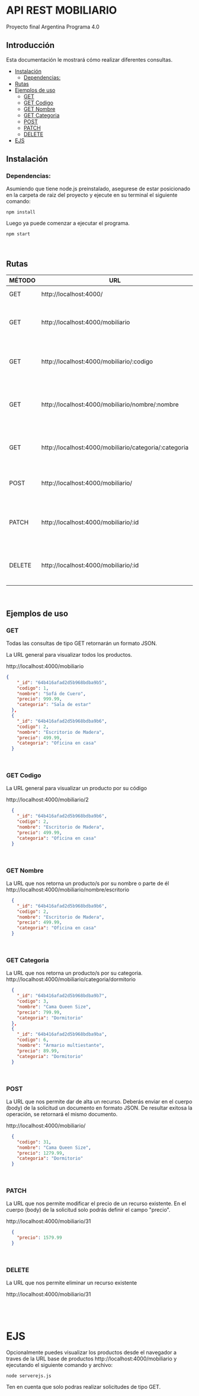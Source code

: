 <h1>API REST MOBILIARIO</h1>
<p>Proyecto final Argentina Programa 4.0</p>

<h2> Introducción</h2>
Esta documentación le mostrará cómo realizar diferentes consultas.

</br>

- [Instalación](#instalación)
  - [Dependencias:](#dependencias)
- [Rutas](#rutas)
- [Ejemplos de uso](#ejemplos-de-uso)
  - [GET](#get)
  - [GET Codigo](#get-codigo)
  - [GET Nombre](#get-nombre)
  - [GET Categoria](#get-categoria)
  - [POST](#post)
  - [PATCH](#patch)
  - [DELETE](#delete)
- [EJS](#ejs)



## Instalación
### Dependencias:
Asumiendo que tiene node.js preinstalado, asegurese de estar posicionado en la carpeta de raiz del proyecto y ejecute en su terminal el siguiente comando:
```
npm install
```

Luego ya puede comenzar a ejecutar el programa.
```
npm start
```

<br>

## Rutas
|MÉTODO|URL|DESCRIPCION|
|-|-|-|
|GET|http://localhost:4000/|La URL o ruta principal
|GET| http://localhost:4000/mobiliario | La URL general para visualizar todos los productos
|GET| http://localhost:4000/mobiliario/:codigo | La URL general para visualizar un producto por su código
|GET| http://localhost:4000/mobiliario/nombre/:nombre | La URL que nos retorna un producto/s por su nombre o parte de él
|GET| http://localhost:4000/mobiliario/categoria/:categoria | La URL que nos retorna un producto/s por su categoria
|POST| http://localhost:4000/mobiliario/ | La URL que nos permite dar de alta un recurso
|PATCH| http://localhost:4000/mobiliario/:id | La URL que nos permite modificar el precio de un recurso existente
|DELETE| http://localhost:4000/mobiliario/:id | La URL que nos permite eliminar un recurso existente

<br>

## Ejemplos de uso
### GET
Todas las consultas de tipo GET retornarán un formato JSON.

La URL general para visualizar todos los productos.

http://localhost:4000/mobiliario


```json
{
    "_id": "64b416afad2d5b968bdba9b5",
    "codigo": 1,
    "nombre": "Sofá de Cuero",
    "precio": 999.99,
    "categoria": "Sala de estar"
  },
  {
    "_id": "64b416afad2d5b968bdba9b6",
    "codigo": 2,
    "nombre": "Escritorio de Madera",
    "precio": 499.99,
    "categoria": "Oficina en casa"
  }
```


<br>



### GET Codigo
La URL general para visualizar un producto por su código

http://localhost:4000/mobiliario/2 

```json
  {
    "_id": "64b416afad2d5b968bdba9b6",
    "codigo": 2,
    "nombre": "Escritorio de Madera",
    "precio": 499.99,
    "categoria": "Oficina en casa"
  }
```


<br>




### GET Nombre
La URL que nos retorna un producto/s por su nombre o parte de él
http://localhost:4000/mobiliario/nombre/escritorio

```json
  {
    "_id": "64b416afad2d5b968bdba9b6",
    "codigo": 2,
    "nombre": "Escritorio de Madera",
    "precio": 499.99,
    "categoria": "Oficina en casa"
  }
```



<br>





### GET Categoria
La URL que nos retorna un producto/s por su categoria.
http://localhost:4000/mobiliario/categoria/dormitorio

```json
  {
    "_id": "64b416afad2d5b968bdba9b7",
    "codigo": 3,
    "nombre": "Cama Queen Size",
    "precio": 799.99,
    "categoria": "Dormitorio"
  },
  {
    "_id": "64b416afad2d5b968bdba9ba",
    "codigo": 6,
    "nombre": "Armario multiestante",
    "precio": 89.99,
    "categoria": "Dormitorio"
  }
```



<br>




### POST 
La URL que nos permite dar de alta un recurso.
Deberás enviar en el cuerpo (body) de la solicitud un documento en formato JSON.
De resultar exitosa la operación, se retornará el mismo documento.

http://localhost:4000/mobiliario/

```json
  {
    "codigo": 31,
    "nombre": "Cama Queen Size",
    "precio": 1279.99,
    "categoria": "Dormitorio"
  }
```


<br>



### PATCH 
La URL que nos permite modificar el precio de un recurso existente.
En el cuerpo (body) de la solicitud solo podrás definir el campo "precio". 

http://localhost:4000/mobiliario/31


```json
  {
    "precio": 1579.99
  }
```



<br>




### DELETE 
La URL que nos permite eliminar un recurso existente

http://localhost:4000/mobiliario/31




<!-- ## .env
Deberás crear en tu carpeta raíz un archivo con nombre ".env" donde incluirás las siguientes variables:
```javascript
PORT=4000
DATABASE_PATH=/database/frutas.json
``` -->

<br><br>

# EJS
Opcionalmente puedes visualizar los productos desde el navegador a traves de la URL base de productos http://localhost:4000/mobiliario y ejecutando el siguiente comando y archivo:
```
node serverejs.js
```
Ten en cuenta que solo podras realizar solicitudes de tipo GET.